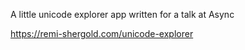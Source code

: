 A little unicode explorer app written for a talk at Async

https://remi-shergold.com/unicode-explorer
